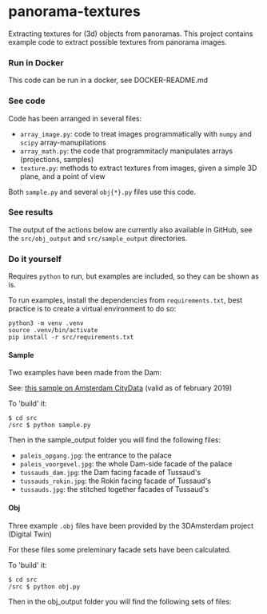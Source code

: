 # panorama-textures

Extracting textures for (3d) objects from panoramas. This project contains example code to extract possible textures 
from panorama images.

### Run in Docker

This code can be run in a docker, see DOCKER-README.md

### See code

Code has been arranged in several files:

- `array_image.py`: code to treat images programmatically with `numpy` and `scipy` array-manupilations
- `array_math.py`: the code that programmitacly manipulates arrays (projections, samples)
- `texture.py`: methods to extract textures from images, given a simple 3D plane, and a point of view

Both `sample.py` and several `obj{*}.py` files use this code.

### See results

The output of the actions below are currently also available in GitHub, see the `src/obj_output` and 
`src/sample_output` directories.

### Do it yourself

Requires `python` to run, but examples are included, so they can be shown as is.

To run examples, install the dependencies from `requirements.txt`, best practice is to create a virtual environment 
to do so:

    python3 -m venv .venv
    source .venv/bin/activate
    pip install -r src/requirements.txt

#### Sample

Two examples have been made from the Dam:

See: [this sample on Amsterdam CityData](https://data.amsterdam.nl/data/panorama/TMX7316010203-000716_pano_0000_001622?modus=gesplitst&center=52.3728927%2C4.8930551&heading=-109.09024292815127&lagen=pano%3A1&legenda=false&locatie=52.3728926697179%2C4.89305514150316&pitch=-9.229251781352469&zoom=16) (valid as of february 2019)

To 'build' it:

    $ cd src
    /src $ python sample.py

Then in the sample_output folder you will find the following files:

- `paleis_opgang.jpg`: the entrance to the palace
- `paleis_voorgevel.jpg`: the whole Dam-side facade of the palace
- `tussauds_dam.jpg`: the Dam facing facade of Tussaud's
- `tussauds_rokin.jpg`: the Rokin facing facade of Tussaud's
- `tussauds.jpg`: the stitched together facades of Tussaud's


#### Obj

Three example `.obj` files have been provided by the 3DAmsterdam project (Digital Twin)

For these files some preleminary facade sets have been calculated.

To 'build' it:

    $ cd src
    /src $ python obj.py

Then in the obj_output folder you will find the following sets of files:


